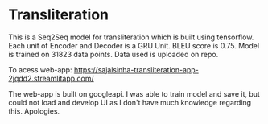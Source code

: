 # Transliteration

This is a Seq2Seq model for transliteration which is built using tensorflow. Each unit of Encoder and Decoder is a GRU Unit. BLEU score is 0.75. Model is trained on 31823 data points. Data used is uploaded on repo. 

To acess web-app: https://sajalsinha-transliteration-app-2jqdd2.streamlitapp.com/

The web-app is built on googleapi. I was able to train model and save it, but could not load and develop UI as I don't have much knowledge regarding this. Apologies. 
